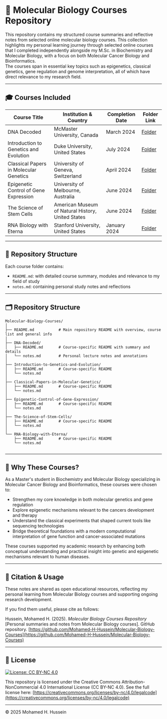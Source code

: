 # 🧬 Molecular Biology Courses Repository

This repository contains my structured course summaries and reflective notes from selected online molecular biology courses.
This collection highlights my personal learning journey through selected online courses that I completed independently alongside my M.Sc. in Biochemistry and Molecular Biology, with a focus on both Molecular Cancer Biology and Bioinformatics.  
The courses span  in essential key topics such as epigenetics, classical genetics, gene regulation and genome interpretation, all of which have direct relevance to my research field.

---

## 🎓 Courses Included


| Course Title                                     | Institution & Country                          | Completion Date | Folder Link                                                   |
|--------------------------------------------------|------------------------------------------------|-----------------|---------------------------------------------------------------|
| DNA Decoded                                      | McMaster University, Canada                    | March 2024      | [Folder](./DNA-Decoded)                                       |
| Introduction to Genetics and Evolution           | Duke University, United States                 | July 2024       | [Folder](./Introduction-to-Genetics-and-Evolution)            |
| Classical Papers in Molecular Genetics           | University of Geneva, Switzerland              | April 2024      | [Folder](./Classical-Papers-in-Molecular-Genetics)            |
| Epigenetic Control of Gene Expression            | University of Melbourne, Australia             | June 2024       | [Folder](./Epigenetic-Control-of-Gene-Expression)             |
| The Science of Stem Cells                        | American Museum of Natural History, United States | June 2024    | [Folder](./The-Science-of-Stem-Cells)                         |
| RNA Biology with Eterna                          | Stanford University, United States            | January 2024    | [Folder](./RNA-Biology-with-Eterna)                           |


---

## 📂 Repository Structure

Each course folder contains:

- `README.md`: with detailed course summary, modules and relevance to my field of study
- `notes.md`: containing personal study notes and reflections

---


## 🗂️ Repository Structure

```
Molecular-Biology-Courses/
│
├── README.md           # Main repository README with overview, course list and general info
│
├── DNA-Decoded/
│   ├── README.md       # Course-specific README with summary and details
│   └── notes.md        # Personal lecture notes and annotations
│
├── Introduction-to-Genetics-and-Evolution/
│   ├── README.md       # Course-specific README
│   └── notes.md
│
├── Classical-Papers-in-Molecular-Genetics/
│   ├── README.md       # Course-specific README
│   └── notes.md
│
├── Epigenetic-Control-of-Gene-Expression/
│   ├── README.md       # Course-specific README
│   └── notes.md
│
├── The-Science-of-Stem-Cells/
│   ├── README.md       # Course-specific README
│   └── notes.md
│
└── RNA-Biology-with-Eterna/
    ├── README.md       # Course-specific README
    └── notes.md


```

---

## 🧠 Why These Courses?

As a Master's student in Biochemistry and Molecular Biology specializing in Molecular Cancer Biology and Bioinformatics, these courses were chosen to:

- Strengthen my core knowledge in both molecular genetics and gene regulation  
- Explore epigenetic mechanisms relevant to the cancers development and therapy  
- Understand the classical experiments that shaped current tools like sequencing technologies 
- Bridge theoretical foundations with a modern computational interpretation of gene function and cancer-associated mutations

These courses supported my academic research by enhancing both conceptual understanding and practical insight into genetic and epigenetic mechanisms relevant to human diseases.


---

## 📝 Citation & Usage

These notes are shared as open educational resources, reflecting my personal learning from Molecular Biology courses and supporting ongoing research development.

If you find them useful, please cite as follows:

Hussein, Mohamed H. (2025). *Molecular Biology Courses Repository* \[Personal summaries and notes from Molecular Biology courses]. GitHub repository.
[https://github.com/Mohamed-H-Hussein/Molecular-Biology-Courses](https://github.com/Mohamed-H-Hussein/Molecular-Biology-Courses)

---

## 📜 License

[![License: CC BY-NC 4.0](https://img.shields.io/badge/License-CC%20BY--NC%204.0-lightgrey.svg)](https://creativecommons.org/licenses/by-nc/4.0/)

This repository is licensed under the Creative Commons Attribution-NonCommercial 4.0 International License (CC BY-NC 4.0).
See the full license here: [https://creativecommons.org/licenses/by-nc/4.0/legalcode](https://creativecommons.org/licenses/by-nc/4.0/legalcode)

---

© 2025 Mohamed H. Hussein

